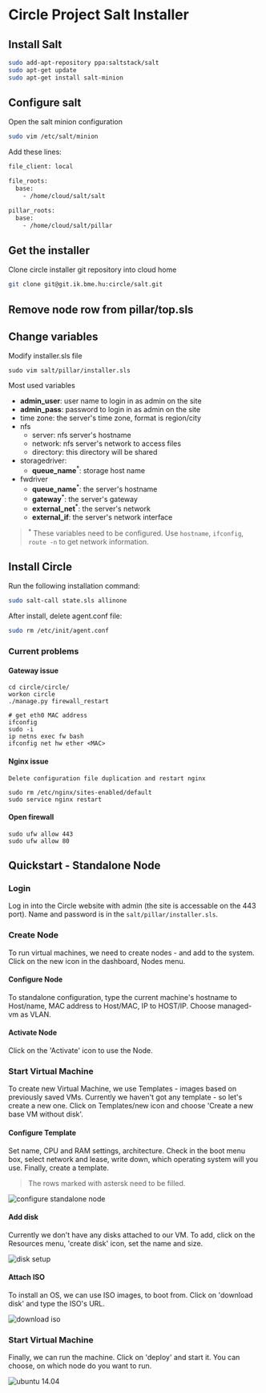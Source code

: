 
# Circle Project Salt Installer

## Install Salt

```bash
sudo add-apt-repository ppa:saltstack/salt
sudo apt-get update
sudo apt-get install salt-minion
```

## Configure salt
Open the salt minion configuration

```bash
sudo vim /etc/salt/minion
```

Add these lines:

```bash
file_client: local

file_roots:
  base:
    - /home/cloud/salt/salt

pillar_roots:
  base:
    - /home/cloud/salt/pillar
```
## Get the installer
Clone circle installer git repository into cloud home

```bash
git clone git@git.ik.bme.hu:circle/salt.git
```

## Remove node row from pillar/top.sls

## Change variables
Modify installer.sls file

```
sudo vim salt/pillar/installer.sls
```

Most used variables

* **admin_user**: user name to login in as admin on the site
* **admin_pass**: password to login in as admin on the site
* time zone: the server's time zone, format is region/city
* nfs
	* server: nfs server's hostname
	* network: nfs server's network to access files
	* directory: this directory will be shared
* storagedriver:
	* **queue_name**<sup>*</sup>: storage host name
* fwdriver
	* **queue_name**<sup>*</sup>: the server's hostname
	* **gateway**<sup>*</sup>: the server's gateway
	* **external_net**<sup>*</sup>: the server's network
	* **external_if**: the server's network interface

> <sup>**`*`**</sup> These variables need to be configured. Use `hostname`, `ifconfig`, `route -n` to get network information.

## Install Circle
Run the following installation command:

```bash
sudo salt-call state.sls allinone
```

After install, delete agent.conf file:

```bash
sudo rm /etc/init/agent.conf
```

### Current problems 

#### Gateway issue
```
cd circle/circle/
workon circle
./manage.py firewall_restart

# get eth0 MAC address
ifconfig
sudo -i
ip netns exec fw bash
ifconfig net hw ether <MAC>
```

#### Nginx issue
	Delete configuration file duplication and restart nginx
```
sudo rm /etc/nginx/sites-enabled/default
sudo service nginx restart
```

#### Open firewall
```
sudo ufw allow 443
sudo ufw allow 80
```

## Quickstart - Standalone Node

### Login
Log in into the Circle website with admin (the site is accessable on the 443 port). Name and password is in the `salt/pillar/installer.sls`.

### Create Node
To run virtual machines, we need to create nodes - and add to the system. Click on the new icon in the dashboard, Nodes menu.

#### Configure Node

To standalone configuration, type the current machine's hostname to Host/name, MAC address to Host/MAC, IP to HOST/IP. Choose managed-vm as VLAN.

#### Activate Node

Click on the 'Activate' icon to use the Node.

### Start Virtual Machine

To create new Virtual Machine, we use Templates - images based on previously saved VMs. Currently we haven't got any template - so let's create a new one. Click on Templates/new icon and choose 'Create a new base VM without disk'.

#### Configure Template

Set name, CPU and RAM settings, architecture. Check in the boot menu box, select network and lease, write down, which operating system will you use. Finally, create a template.
> The rows marked with astersk need to be filled.

![configure standalone node](docs/images/configure_node.jpg)

#### Add disk

Currently we don't have any disks attached to our VM. To add, click on the Resources menu, 'create disk' icon, set the name and size.

![disk setup](docs/images/disk.jpg)

#### Attach ISO

To install an OS, we can use ISO images, to boot from. Click on 'download disk' and type the ISO's URL.

![download iso](docs/images/iso.jpg)

### Start Virtual Machine
Finally, we can run the machine. Click on 'deploy' and start it. You can choose, on which node do you want to run.

![ubuntu 14.04](docs/images/ubuntu.png)
